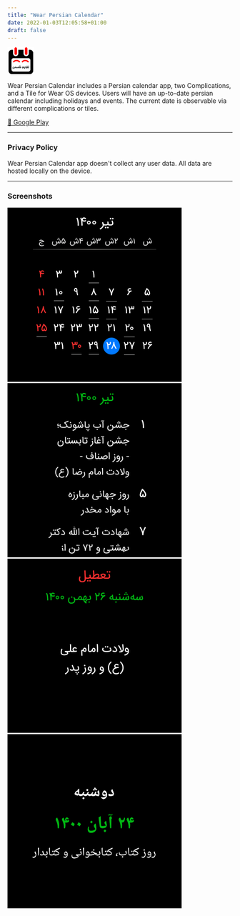 ```yaml
---
title: "Wear Persian Calendar"
date: 2022-01-03T12:05:58+01:00
draft: false
---
```


![icon](/images/wear_persian_calendar/icon.png)

Wear Persian Calendar includes a Persian calendar app, two Complications, and a Tile for Wear OS devices. Users will have an up-to-date persian calendar including holidays and events. The current date is observable via different complications or tiles.

[🔗 Google Play](https://play.google.com/store/apps/details?id=com.mbt925.wear.calendar)

---

### Privacy Policy
Wear Persian Calendar app doesn't collect any user data. All data are hosted locally on the device.

---

### Screenshots

![screenshot1](/images/wear_persian_calendar/screenshot1.webp)
![screenshot2](/images/wear_persian_calendar/screenshot2.webp)
![screenshot1](/images/wear_persian_calendar/screenshot3.png)
![screenshot2](/images/wear_persian_calendar/screenshot4.png)
